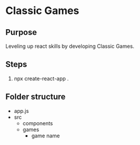 # Classic Games

## Purpose

Leveling up react skills by developing Classic Games.

## Steps

1. npx create-react-app .

## Folder structure

- app.js 
- src 
    - components 
    - games
        - game name 

